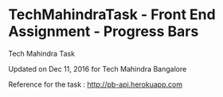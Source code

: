 # TechMahindraTask - Front End Assignment - Progress Bars

Tech Mahindra Task 

Updated on Dec 11, 2016 for Tech Mahindra Bangalore

Reference for the task : http://pb-api.herokuapp.com


